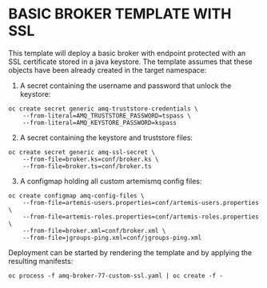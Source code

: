 # BASIC BROKER TEMPLATE WITH SSL

This template will deploy a basic broker with endpoint protected with an SSL certificate stored in a java keystore.
The template assumes that these objects have been already created in the target namespace:

1. A secret containing the username and password that unlock the keystore:
```
oc create secret generic amq-truststore-credentials \
    --from-literal=AMQ_TRUSTSTORE_PASSWORD=tspass \
    --from-literal=AMQ_KEYSTORE_PASSWORD=kspass
```

2. A secret containing the keystore and truststore files:
```
oc create secret generic amq-ssl-secret \
    --from-file=broker.ks=conf/broker.ks \
    --from-file=broker.ts=conf/broker.ts
```

3. A configmap holding all custom artemismq config files:
```
oc create configmap amq-config-files \
    --from-file=artemis-users.properties=conf/artemis-users.properties \
    --from-file=artemis-roles.properties=conf/artemis-roles.properties \
    --from-file=broker.xml=conf/broker.xml \
    --from-file=jgroups-ping.xml=conf/jgroups-ping.xml
```

Deployment can be started by rendering the template and by applying the resulting manifests:

```
oc process -f amq-broker-77-custom-ssl.yaml | oc create -f -
```

